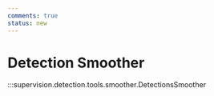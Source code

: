 ```yaml
---
comments: true
status: new
---
```


# Detection Smoother

:::supervision.detection.tools.smoother.DetectionsSmoother
